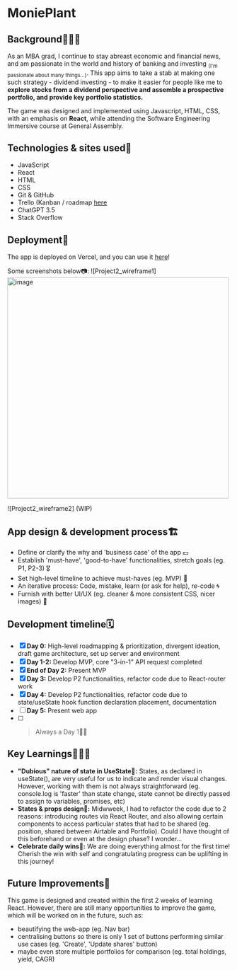 # MoniePlant

## Background🧙🏼‍♂️
As an MBA grad, I continue to stay abreast economic and financial news, and am passionate in the world and history of banking and investing <sub>(I'm passionate about many things...)</sub>. This app aims to take a stab at making one such strategy - dividend investing - to make it easier for people like me to **explore stocks from a dividend perspective and assemble a prospective portfolio, and provide key portfolio statistics.** 

The game was designed and implemented using Javascript, HTML, CSS, with an emphasis on **React**, while attending the Software Engineering Immersive course at General Assembly.

## Technologies & sites used🤖
- JavaScript
- React
- HTML
- CSS
- Git & GitHub
- Trello (Kanban / roadmap [here](https://trello.com/b/pqurEdXB/monieplant-dev-roadmap)
- ChatGPT 3.5
- Stack Overflow

## Deployment🚀
The app is deployed on Vercel, and you can use it [here](https://monie-plant.vercel.app/)!

Some screenshots below📷: 
![Project2_wireframe1]<img width="500" alt="image" src="https://github.com/justintea/MoniePlant/assets/37412968/c37413be-dec8-4350-90ab-0271e07417fd">

![Project2_wireframe2] (WIP)

## App design & development process🏗
- Define or clarify the why and 'business case' of the app 💵
- Establish 'must-have', 'good-to-have' functionalities, stretch goals (eg. P1, P2-3) 🎖
- Set high-level timeline to achieve must-haves (eg. MVP) 🏹
- An iterative process: Code, mistake, learn (or ask for help), re-code 🌀
- Furnish with better UI/UX (eg. cleaner & more consistent CSS, nicer images) 🎨


## Development timeline🗓
- [x] **Day 0:** High-level roadmapping & prioritization, divergent ideation, draft game architecture, set up server and environment
- [x] **Day 1-2:** Develop MVP, core "3-in-1" API request completed
- [x] **End of Day 2:** Present MVP
- [x] **Day 3:** Develop P2 functionalities, refactor code due to React-router work
- [x] **Day 4:** Develop P2 functionalities, refactor code due to state/useState hook function declaration placement, documentation     
- [ ] **Day 5:** Present web app
- [ ] > Always a Day 1👶🏻

## Key Learnings👨🏻‍🎓
- **"Dubious" nature of state in UseState🔮:** States, as declared in useState(), are very useful for us to indicate and render visual changes. However, working with them is not always straightforward (eg. console.log is 'faster' than state change, state cannot be directly passed to assign to variables, promises, etc)
- **States & props design🔗:** Midwweek, I had to refactor the code due to 2 reasons: introducing routes via React Router, and also allowing certain components to access particular states that had to be shared (eg. position, shared between Airtable and Portfolio). Could I have thought of this beforehand or even at the design phase? I wonder...
- **Celebrate daily wins🎉:** We are doing everything almost for the first time! Cherish the win with self and congratulating progress can be uplifting in this journey!

## Future Improvements🧊
This game is designed and created within the first 2 weeks of learning React. However, there are still many opportunities to improve the game, which will be worked on in the future, such as:
- beautifying the web-app (eg. Nav bar)
- centralising buttons so there is only 1 set of buttons performing similar use cases (eg. 'Create', 'Update shares' button)
- maybe even store multiple portfolios for comparison (eg. total holdings, yield, CAGR)
